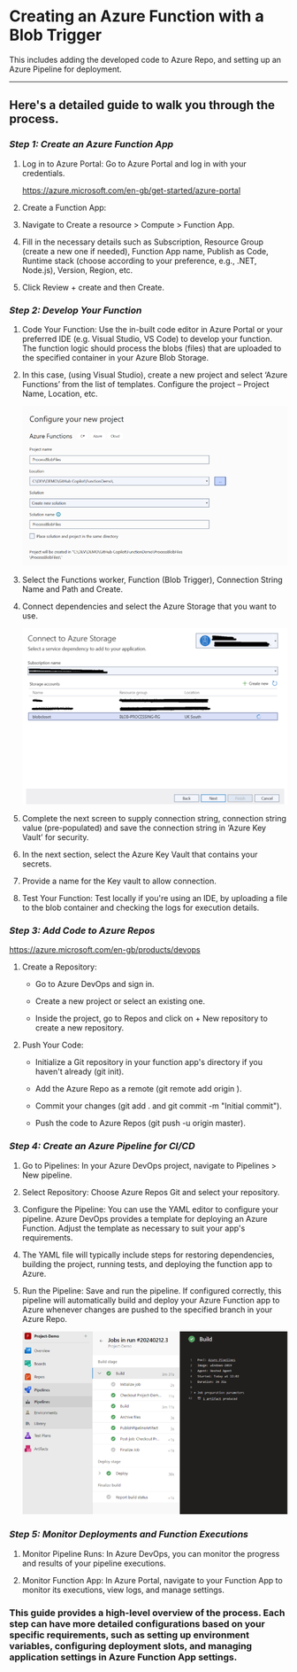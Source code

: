 # Creating an Azure Function with a Blob Trigger

This includes adding the developed code to Azure Repo, and setting up an Azure Pipeline for deployment.

***

 ## Here's a detailed guide to walk you through the process.

### ***Step 1: Create an Azure Function App***

1. Log in to Azure Portal: Go to Azure Portal and log in with your credentials.

    https://azure.microsoft.com/en-gb/get-started/azure-portal

2. Create a Function App:

3. Navigate to Create a resource > Compute > Function App.

4. Fill in the necessary details such as Subscription, Resource Group (create a new one if needed), Function App name, Publish as Code, Runtime stack (choose according to your preference, e.g., .NET, Node.js), Version, Region, etc.

5. Click Review + create and then Create.


### ***Step 2: Develop Your Function***

1. Code Your Function: Use the in-built code editor in Azure Portal or your preferred IDE (e.g. Visual Studio, VS Code) to develop your function. The function logic should process the blobs (files) that are uploaded to the specified container in your Azure Blob Storage.

2. In this case, (using Visual Studio), create a new project and select ‘Azure Functions’ from the list of templates. Configure the project – Project Name, Location, etc.

    ![alt text](image.png)

3. Select the Functions worker, Function (Blob Trigger), Connection String Name and Path and Create.

4. Connect dependencies and select the Azure Storage that you want to use.

    ![alt text](image-1.png)

5. Complete the next screen to supply connection string, connection string value (pre-populated) and save the connection string in ‘Azure Key Vault’ for security.

6. In the next section, select the Azure Key Vault that contains your secrets.

7. Provide a name for the Key vault to allow connection.

8. Test Your Function: Test locally if you're using an IDE, by uploading a file to the blob container and checking the logs for execution details.

### ***Step 3: Add Code to Azure Repos***

https://azure.microsoft.com/en-gb/products/devops

1. Create a Repository:

    - Go to Azure DevOps and sign in.

    - Create a new project or select an existing one.

    - Inside the project, go to Repos and click on + New repository to create a new repository.

2. Push Your Code:

    - Initialize a Git repository in your function app's directory if you haven't already (git init).

    - Add the Azure Repo as a remote (git remote add origin <repository-url>).

    - Commit your changes (git add . and git commit -m "Initial commit").

    - Push the code to Azure Repos (git push -u origin master).

### ***Step 4: Create an Azure Pipeline for CI/CD***

1. Go to Pipelines: In your Azure DevOps project, navigate to Pipelines > New pipeline.

2. Select Repository: Choose Azure Repos Git and select your repository.

3. Configure the Pipeline: You can use the YAML editor to configure your pipeline. Azure DevOps provides a template for deploying an Azure Function. Adjust the template as necessary to suit your app's requirements.

4. The YAML file will typically include steps for restoring dependencies, building the project, running tests, and deploying the function app to Azure.

5. Run the Pipeline: Save and run the pipeline. If configured correctly, this pipeline will automatically build and deploy your Azure Function app to Azure whenever changes are pushed to the specified branch in your Azure Repo.

    ![alt text](image-2.png)

### ***Step 5: Monitor Deployments and Function Executions***

1. Monitor Pipeline Runs: In Azure DevOps, you can monitor the progress and results of your pipeline executions.

2. Monitor Function App: In Azure Portal, navigate to your Function App to monitor its executions, view logs, and manage settings. 

### This guide provides a high-level overview of the process. Each step can have more detailed configurations based on your specific requirements, such as setting up environment variables, configuring deployment slots, and managing application settings in Azure Function App settings.

